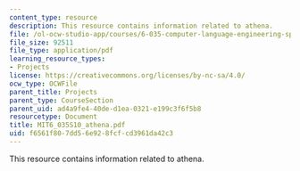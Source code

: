 ```yaml
---
content_type: resource
description: This resource contains information related to athena.
file: /ol-ocw-studio-app/courses/6-035-computer-language-engineering-spring-2010/f6561f807dd56e928fcfcd3961da42c3_MIT6_035S10_athena.pdf
file_size: 92511
file_type: application/pdf
learning_resource_types:
- Projects
license: https://creativecommons.org/licenses/by-nc-sa/4.0/
ocw_type: OCWFile
parent_title: Projects
parent_type: CourseSection
parent_uid: ad4a9fe4-40de-d1ea-0321-e199c3f6f5b8
resourcetype: Document
title: MIT6_035S10_athena.pdf
uid: f6561f80-7dd5-6e92-8fcf-cd3961da42c3
---
```

This resource contains information related to athena.